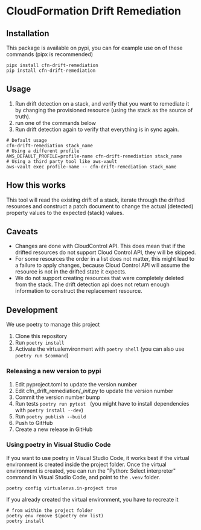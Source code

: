 # CloudFormation Drift Remediation

## Installation
This package is available on pypi, you can for example use on of these commands (pipx is recommended)
```shell
pipx install cfn-drift-remediation
pip install cfn-drift-remediation
```

## Usage
1. Run drift detection on a stack, and verify that you want to remediate it by changing the provisioned resource (using the stack as the source of truth).
2. run one of the commands below
3. Run drift detection again to verify that everything is in sync again.

```shell
# Default usage
cfn-drift-remediation stack_name
# Using a different profile
AWS_DEFAULT_PROFILE=profile-name cfn-drift-remediation stack_name
# Using a third party tool like aws-vault
aws-vault exec profile-name -- cfn-drift-remediation stack_name
```

## How this works
This tool will read the existing drift of a stack, iterate through the drifted resources and construct a patch document to change the actual (detected) property values to the expected (stack) values.

## Caveats
- Changes are done with CloudControl API. This does mean that if the drifted resources do not support Cloud Control API, they will be skipped.
- For some resources the order in a list does not matter, this might lead to a failure to apply changes, because Cloud Control API will assume the resource is not in the drifted state it expects.
- We do not support creating resources that were completely deleted from the stack. The drift detection api does not return enough information to construct the replacement resource.

## Development
We use poetry to manage this project

1. Clone this repository
2. Run `poetry install`
3. Activate the virtualenvironment with `poetry shell` (you can also use `poetry run $command`)

### Releasing a new version to pypi
1. Edit pyproject.toml to update the version number
2. Edit cfn_drift_remediation/__init_.py to update the version number
3. Commit the version number bump
4. Run tests `poetry run pytest ` (you might have to install dependencies with `poetry install --dev`)
5. Run `poetry publish --build`
6. Push to GitHub
7. Create a new release in GitHub


### Using poetry in Visual Studio Code
If you want to use poetry in Visual Studio Code, it works best if the virtual environment is created inside the project folder. Once the virtual environment is created, you can run the "Python: Select interpreter" command in Visual Studio Code, and point to the `.venv` folder.


```shell
poetry config virtualenvs.in-project true
```
If you already created the virtual environment, you have to recreate it
```shell
# from within the project folder
poetry env remove $(poetry env list)
poetry install
```
